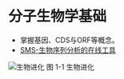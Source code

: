 # 分子生物学基础


* 掌握基因、CDS与ORF等概念。
* [SMS-生物序列分析的在线工具](http://blog.ligene.cn/2021/08/05/SMS/)

![生物进化](https://raw.githubusercontent.com/adong77/bigbook/master/imageBed/book/fig1-1.png)
图 1-1 生物进化

